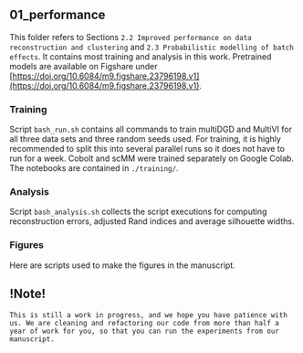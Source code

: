 ## 01_performance

This folder refers to Sections `2.2 Improved performance on data reconstruction and clustering` and `2.3 Probabilistic modelling of batch effects`. It contains most training and analysis in this work.
Pretrained models are available on Figshare under [https://doi.org/10.6084/m9.figshare.23796198.v1](https://doi.org/10.6084/m9.figshare.23796198.v1).

### Training

Script `bash_run.sh` contains all commands to train multiDGD and MultiVI for all three data sets and three random seeds used. For training, it is highly recommended to split this into several parallel runs so it does not have to run for a week. Cobolt and scMM were trained separately on Google Colab. The notebooks are contained in `./training/`.

### Analysis

Script `bash_analysis.sh` collects the script executions for computing reconstruction errors, adjusted Rand indices and average silhouette widths.

### Figures

Here are scripts used to make the figures in the manuscript.

## !Note!

```
This is still a work in progress, and we hope you have patience with us. We are cleaning and refactoring our code from more than half a year of work for you, so that you can run the experiments from our manuscript.
```